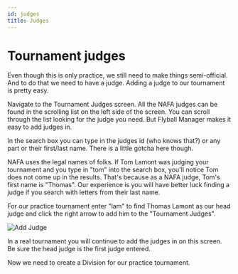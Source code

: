 ```yaml
---
id: judges
title: Judges
---
```


# Tournament judges

Even though this is only practice, we still need to make things semi-official. And to do that we need to have a judge. Adding a judge to our tournament is pretty easy.

Navigate to the Tournament Judges screen. All the NAFA judges can be found in the scrolling list on the left side of the screen. You can scroll through the list looking for the judge you need. But Flyball Manager makes it easy to add judges in.

In the search box you can type in the judges id (who knows that?) or any part or their first/last name. There is a little gotcha here though. 

NAFA uses the legal names of folks. If Tom Lamont was judging your tournament and you type in "tom" into the search box, you'll notice Tom does not come up in the results. That's because as a NAFA judge, Tom's first name is "Thomas". Our experience is you will have better luck finding a judge if you search with letters from their last name.

For our practice tournament enter "lam" to find Thomas Lamont as our head judge and click the right arrow to add him to the "Tournament Judges".

![Add Judge](/img/judges-add-judge.png)

In a real tournament you will continue to add the judges in on this screen. Be sure the head judge is the first judge entered.

Now we need to create a Division for our practice tournament.
